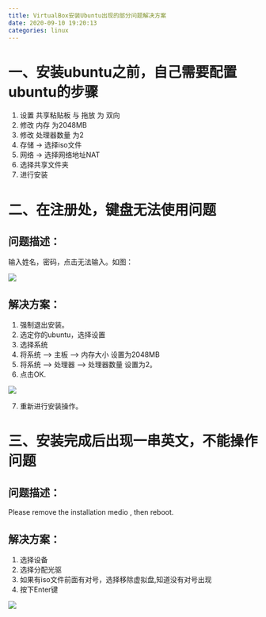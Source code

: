 ```yaml
---
title: VirtualBox安装Ubuntu出现的部分问题解决方案
date: 2020-09-10 19:20:13
categories: linux
---
```


<!-- more -->

# 一、安装ubuntu之前，自己需要配置ubuntu的步骤

1. 设置 共享粘贴板 与 拖放 为 双向
2. 修改 内存 为2048MB
3. 修改 处理器数量 为2
4. 存储 -> 选择iso文件
5. 网络 -> 选择网络地址NAT
6. 选择共享文件夹
7. 进行安装


# 二、在注册处，键盘无法使用问题

## 问题描述：

输入姓名，密码，点击无法输入。如图：

![](https://gitee.com/heathhou/image_store/raw/master/分类/linux/ubuntu/20200910192412.png)

## 解决方案：

1. 强制退出安装。
2. 选定你的ubuntu，选择设置
3. 选择系统
4. 将系统 --> 主板 --> 内存大小 设置为2048MB
5. 将系统 --> 处理器 --> 处理器数量 设置为2。
6. 点击OK.

![](https://gitee.com/heathhou/image_store/raw/master/分类/linux/ubuntu/20200910193007.png)

7. 重新进行安装操作。



# 三、安装完成后出现一串英文，不能操作问题

## 问题描述：

Please remove the installation medio , then reboot.

## 解决方案：

1. 选择设备
2. 选择分配光驱
3. 如果有iso文件前面有对号，选择移除虚拟盘,知道没有对号出现
4. 按下Enter键

![](https://gitee.com/heathhou/image_store/raw/master/分类/linux/ubuntu/20200910203541.png)


